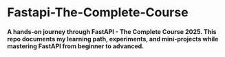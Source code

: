 # Fastapi-The-Complete-Course

#### A hands-on journey through FastAPI - The Complete Course 2025. This repo documents my learning path, experiments, and mini-projects while mastering FastAPI from beginner to advanced.
